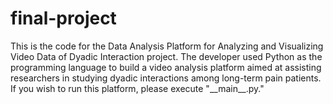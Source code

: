 # final-project
This is the code for the Data Analysis Platform for Analyzing and Visualizing Video Data of Dyadic Interaction project. 
The developer used Python as the programming language to build a video analysis platform aimed at assisting researchers in studying dyadic interactions among long-term pain patients. 
If you wish to run this platform, please execute "\_\_main\_\_.py."
